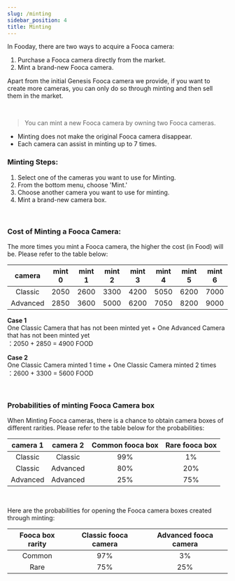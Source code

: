 ```yaml
---
slug: /minting
sidebar_position: 4
title: Minting
---
```


In Fooday, there are two ways to acquire a Fooca camera:
1. Purchase a Fooca camera directly from the market.
2. Mint a brand-new Fooca camera.

Apart from the initial Genesis Fooca camera we provide, if you want to create more cameras, you can only do so through minting and then sell them in the market.


<br/>

> You can mint a new Fooca camera by owning two Fooca cameras. 

* Minting does not make the original Fooca camera disappear. 
* Each camera can assist in minting up to 7 times.

### Minting Steps:

1. Select one of the cameras you want to use for Minting.
2. From the bottom menu, choose 'Mint.'
3. Choose another camera you want to use for minting.
4. Mint a brand-new camera box.


<br/>

### Cost of Minting a Fooca Camera: 
The more times you mint a Fooca camera, the higher the cost (in Food) will be. Please refer to the table below:

| camera  | mint 0  | mint 1  | mint 2  | mint 3  | mint 4  |  mint 5 | mint 6  |
|:---:|:---:|:---:|:---:|:---:|:---:|:---:|:---:|
| Classic | 2050  | 2600  | 3300  | 4200  |  5050 |6200   | 7000  |
| Advanced  | 2850  | 3600  | 5000  | 6200  |7050   | 8200  | 9000  |

**Case 1**  
One Classic Camera that has not been minted yet + One Advanced Camera that has not been minted yet  
：2050 + 2850 = 4900 FOOD

**Case 2**  
One Classic Camera minted 1 time + One Classic Camera minted 2 times  
：2600 + 3300 = 5600 FOOD

<br/>

### Probabilities of minting Fooca Camera box 
When Minting Fooca cameras, there is a chance to obtain camera boxes of different rarities. Please refer to the table below for the probabilities:

| camera 1  | camera 2  |  Common fooca box  | Rare fooca box  |
|:---:|:---:|:---:|:---:|
| Classic | Classic  | 99%  | 1%  | 
| Classic  | Advanced  | 80%  | 20%  | 
| Advanced  | Advanced  | 25%  | 75%  | 

<br/>

Here are the probabilities for opening the Fooca camera boxes created through minting:

| Fooca box rarity | Classic fooca camera  | Advanced fooca camera |
|:---:|:---:|:---:|
| Common | 97%  | 3%  | 
| Rare  | 75%  | 25%  |

